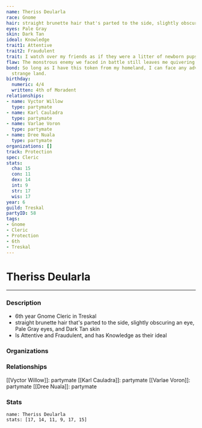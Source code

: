 ```yaml
---
name: Theriss Deularla
race: Gnome
hair: straight brunette hair that's parted to the side, slightly obscuring an eye
eyes: Pale Gray
skin: Dark Tan
ideal: Knowledge
trait1: Attentive
trait2: Fraudulent
trait: I watch over my friends as if they were a litter of newborn pups.
flaw: The monstrous enemy we faced in battle still leaves me quivering with fear.
bond: So long as I have this token from my homeland, I can face any adversity in this
  strange land.
birthday:
  numeric: 4/4
  written: 4th of Moradent
relationships:
- name: Vyctor Willow
  type: partymate
- name: Karl Cauladra
  type: partymate
- name: Varlae Voron
  type: partymate
- name: Dree Nuala
  type: partymate
organizations: []
track: Protection
spec: Cleric
stats:
  cha: 15
  con: 11
  dex: 14
  int: 9
  str: 17
  wis: 17
year: 6
guild: Treskal
partyID: 58
tags:
- Gnome
- Cleric
- Protection
- 6th
- Treskal
---
```

# Theriss Deularla
---
### Description
- 6th year Gnome Cleric in Treskal
- straight brunette hair that's parted to the side, slightly obscuring an eye, Pale Gray eyes, and Dark Tan skin
- Is Attentive and Fraudulent, and has Knowledge as their ideal

### Organizations
### Relationships
[[Vyctor Willow]]: partymate
[[Karl Cauladra]]: partymate
[[Varlae Voron]]: partymate
[[Dree Nuala]]: partymate
### Stats
```statblock
name: Theriss Deularla
stats: [17, 14, 11, 9, 17, 15]
```